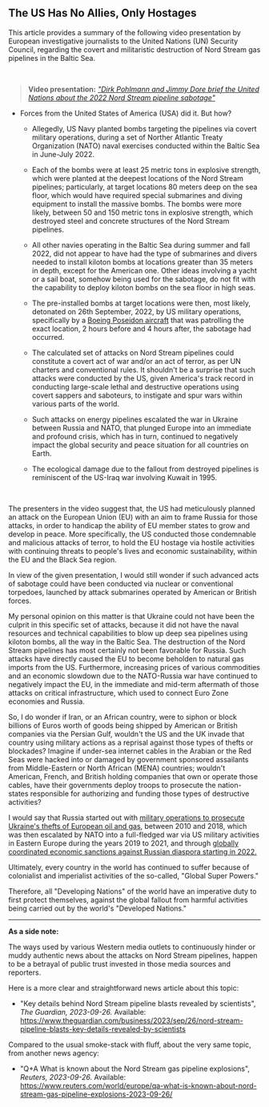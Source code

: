 ## The US Has No Allies, Only Hostages

This article provides a summary of the following video presentation by European investigative journalists to the United Nations (UN) Security Council, regarding the covert and militaristic destruction of Nord Stream gas pipelines in the Baltic Sea. 

<br>

>**Video presentation:** *["Dirk Pohlmann and Jimmy Dore brief the United Nations about the 2022 Nord Stream pipeline sabotage"](https://www.youtube.com/embed/LQVEXMyxUGQ)*

- Forces from the United States of America (USA) did it. But how? 

    - Allegedly, US Navy planted bombs targeting the pipelines via covert military operations, during a set of Norther Atlantic Treaty Organization (NATO) naval exercises conducted within the Baltic Sea in June-July 2022. 

    - Each of the bombs were at least 25 metric tons in explosive strength, which were planted at the deepest locations of the Nord Stream pipelines; particularly, at target locations 80 meters deep on the sea floor, which would have required special submarines and diving equipment to install the massive bombs. The bombs were more likely, between 50 and 150 metric tons in explosive strength, which destroyed steel and concrete structures of the Nord Stream pipelines. 

    - All other navies operating in the Baltic Sea during summer and fall 2022, did not appear to have had the type of submarines and divers needed to install kiloton bombs at locations greater than 35 meters in depth, except for the American one. Other ideas involving a yacht or a sail boat, somehow being used for the sabotage, do not fit with the capability to deploy kiloton bombs on the sea floor in high seas. 

    - The pre-installed bombs at target locations were then, most likely, detonated on 26th September, 2022, by US military operations, specifically by a [Boeing Poseidon aircraft](https://en.wikipedia.org/wiki/Boeing_P-8_Poseidon) that was patrolling the exact location, 2 hours before and 4 hours after, the sabotage had occurred. 

    - The calculated set of attacks on Nord Stream pipelines could constitute a covert act of war and/or an act of terror, as per UN charters and conventional rules. It shouldn't be a surprise that such attacks were conducted by the US, given America's track record in conducting large-scale lethal and destructive operations using covert sappers and saboteurs, to instigate and spur wars within various parts of the world.  

    - Such attacks on energy pipelines escalated the war in Ukraine between Russia and NATO, that plunged Europe into an immediate and profound crisis, which has in turn, continued to negatively impact the global security and peace situation for all countries on Earth. 

    - The ecological damage due to the fallout from destroyed pipelines is reminiscent of the US-Iraq war involving Kuwait in 1995.  

<br>

The presenters in the video suggest that, the US had meticulously planned an attack on the European Union (EU) with an aim to frame Russia for those attacks, in order to handicap the ability of EU member states to grow and develop in peace. More specifically, the US conducted those condemnable and malicious attacks of terror, to hold the EU hostage via hostile activities with continuing threats to people's lives and economic sustainability, within the EU and the Black Sea region. 

In view of the given presentation, I would still wonder if such advanced acts of sabotage could have been conducted via nuclear or conventional torpedoes, launched by attack submarines operated by American or British forces. 

My personal opinion on this matter is that Ukraine could not have been the culprit in this specific set of attacks, because it did not have the naval resources and technical capabilities to blow up deep sea pipelines using kiloton bombs, all the way in the Baltic Sea. The destruction of the Nord Stream pipelines has most certainly not been favorable for Russia. Such attacks have directly caused the EU to become beholden to natural gas imports from the US. Furthermore, increasing prices of various commodities and an economic slowdown due to the NATO-Russia war have continued to negatively impact the EU, in the immediate and mid-term aftermath of those attacks on critical infrastructure, which used to connect Euro Zone economies and Russia.  

So, I do wonder if Iran, or an African country, were to siphon or block billions of Euros worth of goods being shipped by American or British companies via the Persian Gulf, wouldn't the US and the UK invade that country using military actions as a reprisal against those types of thefts or blockades? Imagine if under-sea internet cables in the Arabian or the Red Seas were hacked into or damaged by government sponsored assailants from Middle-Eastern or North African (MENA) countries; wouldn't American, French, and British holding companies that own or operate those cables, have their governments deploy troops to prosecute the nation-states responsible for authorizing and funding those types of destructive activities?

I would say that Russia started out with [military operations to prosecute Ukraine's thefts of European oil and gas,](https://github.com/true-hindsight/2023-09/blob/main/17.md) between 2010 and 2018, which was then escalated by NATO into a full-fledged war via US military activities in Eastern Europe during the years 2019 to 2021, and through [globally coordinated economic sanctions against Russian diaspora starting in 2022.](https://en.wikipedia.org/wiki/International_sanctions_during_the_Russian_invasion_of_Ukraine) 

Ultimately, every country in the world has continued to suffer because of colonialist and imperialist activities of the so-called, "Global Super Powers." 

Therefore, all "Developing Nations" of the world have an imperative duty to first protect themselves, against the global fallout from harmful activities being carried out by the world's "Developed Nations." 

---

**As a side note:** 

The ways used by various Western media outlets to continuously hinder or muddy authentic news about the attacks on Nord Stream pipelines, happen to be a betrayal of public trust invested in those media sources and reporters. 

Here is a more clear and straightforward news article about this topic:

- "Key details behind Nord Stream pipeline blasts revealed by scientists", *The Guardian, 2023-09-26.* Available: https://www.theguardian.com/business/2023/sep/26/nord-stream-pipeline-blasts-key-details-revealed-by-scientists 


Compared to the usual smoke-stack with fluff, about the very same topic, from another news agency:

- "Q+A What is known about the Nord Stream gas pipeline explosions", *Reuters, 2023-09-26.* Available: https://www.reuters.com/world/europe/qa-what-is-known-about-nord-stream-gas-pipeline-explosions-2023-09-26/